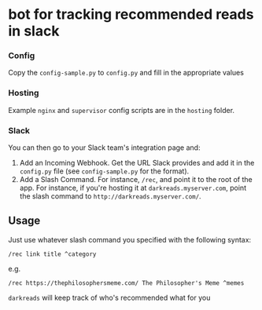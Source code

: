 # bot for tracking recommended reads in slack

### Config

Copy the `config-sample.py` to `config.py` and fill in the appropriate values

### Hosting

Example `nginx` and `supervisor` config scripts are in the `hosting` folder.

### Slack

You can then go to your Slack team's integration page and:

1. Add an Incoming Webhook. Get the URL Slack provides and add it in the `config.py` file (see `config-sample.py` for the format).
2. Add a Slash Command. For instance, `/rec`, and point it to the root of the app. For instance, if you're hosting it at `darkreads.myserver.com`, point the slash command to `http://darkreads.myserver.com/`.

## Usage

Just use whatever slash command you specified with the following syntax:

    /rec link title ^category

e.g.

    /rec https://thephilosophersmeme.com/ The Philosopher's Meme ^memes

`darkreads` will keep track of who's recommended what for you
